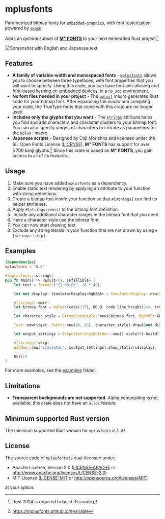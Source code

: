 # mplusfonts

Parametrized bitmap fonts for [`embedded-graphics`], with font rasterization powered by [`swash`].

Adds an *optimal* subset of [**M<sup>+</sup> FONTS**] to your next embedded Rust project.[^1] 

![Screenshot with English and Japanese text](assets/mango-screenshot.png "Font definitions:
`mplus!(code(120), 500, 15, false, 1, 8)`
`mplus!(2, 800, 9, true, 16, 8)`")

[^1]: Rust 2024 is required to build this crate

## Features

- **A family of variable-width and monospaced fonts** - [`mplusfonts`] allows you to choose between
  three typefaces, with font properties that you will want to specify. Using this crate, you can
  have font anti-aliasing and font-based kerning on embedded devices, in a `no_std` environment.
- **No font files needed in your project** - The [`mplus!`] macro generates Rust code for your
  bitmap font. After expanding the macro and compiling your code, the TrueType fonts that come with
  this crate are no longer used.
- **Includes only the glyphs that you want** - The [`strings`] attribute helps you find and add
  characters and character clusters to your bitmap font. You can also specify ranges of characters
  to include as parameters for the `mplus!` macro.
- **Japanese scripts** - Designed by Coji Morishita and licensed under the SIL Open Fonts License
  ([LICENSE]), **M<sup>+</sup> FONTS** has support for over 5 700 kanji glyphs.[^2] Since this
  crate is based on **M<sup>+</sup> FONTS**, you gain access to all of its features. 

[**M<sup>+</sup> FONTS**]: https://mplusfonts.github.io/
[`embedded-graphics`]: https://crates.io/crates/embedded-graphics
[`swash`]: https://crates.io/crates/swash
[`mplusfonts`]: https://crates.io/crates/mplusfonts
[`mplus!`]: https://docs.rs/mplusfonts/latest/mplusfonts/macro.mplus.html
[`strings`]: https://docs.rs/mplusfonts/latest/mplusfonts/attr.strings.html
[LICENSE]: macros/fonts/LICENSE

[^2]: <https://mplusfonts.github.io/#variable>

## Usage

1. Make sure you have added `mplusfonts` as a dependency.
2. Enable static text rendering by applying an attribute to your function with string definitions.
3. Create a bitmap font *inside* your function so that `#[strings]` can find its helper attributes.
4. Apply `#[strings::emit]` to the bitmap font definition.
5. Include any additional character ranges in the bitmap font that you need. 
6. Have a character style use the bitmap font.
7. You can now start drawing text.
8. Exclude any string literals in your function that are not drawn by using `#[strings::skip]`.

## Examples

```toml
[dependencies]
mplusfonts = "0.2"
```

```rust
#[mplusfonts::strings]
pub fn main() -> Result<(), Infallible> {
    let text = format!("{} KB_OK", 16 * 40);

    let mut display: SimulatorDisplay<Rgb565> = SimulatorDisplay::new(Size::new(320, 240));

    #[strings::emit]
    let bitmap_font = mplus!(code(115), BOLD, code_line_height(24), true, 1, 4, '0'..='9');

    let character_style = BitmapFontStyle::new(&bitmap_font, Rgb565::GREEN);

    Text::new(&text, Point::new(20, 20), character_style).draw(&mut display)?;

    let output_settings = OutputSettingsBuilder::new().scale(3).build();

    #[strings::skip]
    Window::new("Simulator", &output_settings).show_static(&display);

    Ok(())
}
```

For more examples, see the [examples] folder.

## Limitations

* **Transparent backgrounds are not supported.** Alpha compositing is not available; this crate
  does not have an `alloc` feature.

[examples]: examples
[`BitmapFontStyle`]: https://docs.rs/mplusfonts/latest/mplusfonts/style/struct.BitmapFontStyle.html

## Minimum supported Rust version

The minimum supported Rust version for `mplusfonts` is `1.85`.

## License

The source code of `mplusfonts` is dual-licensed under:

* Apache License, Version 2.0 ([LICENSE-APACHE] or <http://www.apache.org/licenses/LICENSE-2.0>)
* MIT License ([LICENSE-MIT] or <http://opensource.org/licenses/MIT>)

at your option.

[LICENSE-APACHE]: LICENSE-APACHE
[LICENSE-MIT]: LICENSE-MIT

